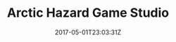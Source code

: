 ---
title: "Arctic Hazard Game Studio"
site_link: "http://www.arctichazard.com/"
description: "Independent game developer focusing on producing top quality international electronic entertainment for all platforms."
location: "Vestby"
active: true
active_from: "2010-01-01"
active_to: ""
tags: []
date: "2017-05-01T23:03:31Z"
---